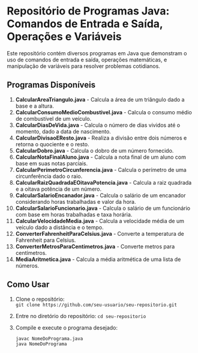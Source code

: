 # Repositório de Programas Java: Comandos de Entrada e Saída, Operações e Variáveis 

Este repositório contém diversos programas em Java que demonstram o uso de comandos de entrada e saída, operações matemáticas, e manipulação de variáveis para resolver problemas cotidianos.

## Programas Disponíveis

1. **CalcularAreaTriangulo.java** - Calcula a área de um triângulo dado a base e a altura.
2. **CalcularConsumoMedioCombustivel.java** - Calcula o consumo médio de combustível de um veículo.
3. **CalcularDiasDeVida.java** - Calcula o número de dias vividos até o momento, dado a data de nascimento.
4. **CalcularDivisaoEResto.java** - Realiza a divisão entre dois números e retorna o quociente e o resto.
5. **CalcularDobro.java** - Calcula o dobro de um número fornecido.
6. **CalcularNotaFinalAluno.java** - Calcula a nota final de um aluno com base em suas notas parciais.
7. **CalcularPerimetroCircunferencia.java** - Calcula o perímetro de uma circunferência dado o raio.
8. **CalcularRaizQuadradaEOitavaPotencia.java** - Calcula a raiz quadrada e a oitava potência de um número.
9. **CalcularSalarioEncanador.java** - Calcula o salário de um encanador considerando horas trabalhadas e valor da hora.
10. **CalcularSalarioFuncionario.java** - Calcula o salário de um funcionário com base em horas trabalhadas e taxa horária.
11. **CalcularVelocidadeMedia.java** - Calcula a velocidade média de um veículo dado a distância e o tempo.
12. **ConverterFahrenheitParaCelsius.java** - Converte a temperatura de Fahrenheit para Celsius.
13. **ConverterMetrosParaCentimetros.java** - Converte metros para centímetros.
14. **MediaAritmetica.java** - Calcula a média aritmética de uma lista de números.

## Como Usar

1. Clone o repositório:  
   `git clone https://github.com/seu-usuario/seu-repositorio.git`

2. Entre no diretório do repositório:
   `cd seu-repositorio`

3. Compile e execute o programa desejado:
   ```bash
   javac NomeDoPrograma.java
   java NomeDoPrograma
